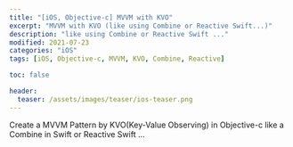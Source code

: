 ```yaml
---
title: "[iOS, Objective-c] MVVM with KVO"
excerpt: "MVVM with KVO (like using Combine or Reactive Swift...)"
description: "like using Combine or Reactive Swift ..."
modified: 2021-07-23
categories: "iOS"
tags: [iOS, Objective-c, MVVM, KVO, Combine, Reactive]

toc: false

header:
  teaser: /assets/images/teaser/ios-teaser.png
---
```


Create a MVVM Pattern by KVO(Key-Value Observing) in Objective-c like a Combine in Swift or Reactive Swift ...

<script src="https://gist.github.com/tigi44/82e6d9c5b4425b13c442c298ac6e6ac1.js"></script>
